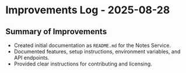 # Improvements Log - 2025-08-28

## Summary of Improvements

- Created initial documentation as `README.md` for the Notes Service.
- Documented features, setup instructions, environment variables, and API endpoints.
- Provided clear instructions for contributing and licensing.
